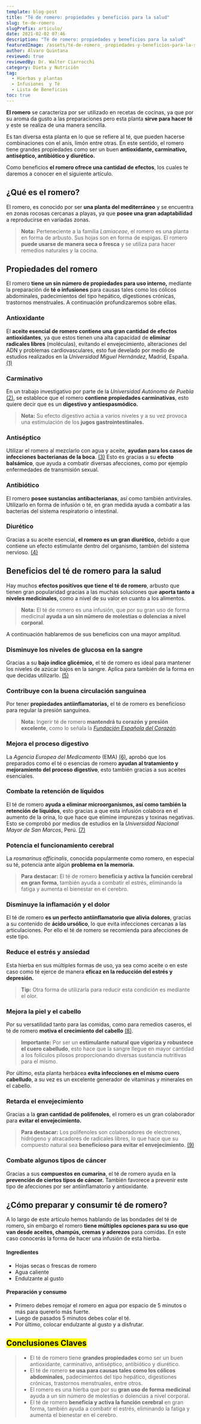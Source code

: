 ```yaml
---
template: blog-post
title: "Té de romero: propiedades y beneficios para la salud"
slug: te-de-romero
slugPrefix: articulo/
date: 2021-02-02 07:46
description: "Té de romero: propiedades y beneficios para la salud"
featuredImage: /assets/té-de-romero_-propiedades-y-beneficios-para-la-salud.jpg
author: Álvaro Quintana
reviewed: true
reviewedBy: Dr. Walter Ciarrocchi
category: Dieta y Nutrición
tag:
  - Hierbas y plantas
  - Infusiones  y Té
  - Lista de Beneficios
toc: true
---
```

<!--StartFragment-->

**El romero** se caracteriza por ser utilizado en recetas de cocinas, ya que por su aroma da gusto a las preparaciones pero esta planta **sirve para hacer té** y este se realiza de una manera sencilla.

Es tan diversa esta planta en lo que se refiere al té, que pueden hacerse combinaciones con el anís, limón entre otras. En este sentido, el romero tiene grandes propiedades como ser un buen **antioxidante, carminativo, antiséptico, antibiótico y diurético.**

Como beneficios **el romero ofrece una cantidad de efectos**, los cuales te daremos a conocer en el siguiente artículo.

## ¿Qué es el romero?

El romero, es conocido por ser **una planta del mediterráneo** y se encuentra en zonas rocosas cercanas a playas, ya que **posee una gran adaptabilidad** a reproducirse en variadas zonas.

> **Nota:** Perteneciente a la familia *Lamiaceae*, el romero es una planta en forma de arbusto. Sus hojas son en forma de espigas. El romero **puede usarse de manera seca o fresca** y se utiliza para hacer remedios naturales y la cocina.

## Propiedades del romero

El romero **tiene un sin número de propiedades para uso interno,** mediante la preparación de **té o infusiones** para causas tales como los cólicos abdominales, padecimientos del tipo hepático, digestiones crónicas, trastornos menstruales. A continuación profundizaremos sobre ellas.

### Antioxidante

El **aceite esencial de romero contiene una gran cantidad de efectos antioxidantes**, ya que estos tienen una alta capacidad de **eliminar radicales libres** (moléculas), evitando el envejecimiento, alteraciones del ADN y problemas cardiovasculares, esto fue develado por medio de estudios realizados en la *Universidad Miguel Hernández*, Madrid, España. [(1)](https://dialnet.unirioja.es/servlet/tesis?codigo=147523)

### Carminativo

En un trabajo investigativo por parte de la *Universidad Autónoma de Puebla* [(2)](https://biblat.unam.mx/hevila/Cienciaymar/2011/no43/3.pdf.), se establece que el romero **contiene propiedades carminativas**, esto quiere decir que es un **digestivo y antiespasmódico.**

> **Nota:** Su efecto digestivo actúa a varios niveles y a su vez provoca una estimulación de los **jugos gastrointestinales.**

### Antiséptico

Utilizar el romero al mezclarlo con agua y aceite, **ayudan para los casos de infecciones bacterianas de la boca**. [(3)](http://esteve.org/wp-content/uploads/2018/01/13448.pdf.) Esto es gracias a su **efecto balsámico**, que ayuda a combatir diversas afecciones, como por ejemplo enfermedades de transmisión sexual.

### Antibiótico

El romero **posee sustancias antibacterianas**, así como también antivirales. Utilizarlo en forma de infusión o té, en gran medida ayuda a combatir a las bacterias del sistema respiratorio o intestinal.

### Diurético

Gracias a su aceite esencial, **el romero es un gran diurético,** debido a que contiene un efecto estimulante dentro del organismo, también del sistema nervioso. [(4)](http://www.fademur.es/_documentos/ponencias/Ponencia_Fademur_farmacia_OK.pdf.)

## Beneficios del té de romero para la salud

Hay muchos **efectos positivos que tiene el té de romero**, arbusto que tienen gran popularidad gracias a las muchas soluciones que **aporta tanto a niveles medicinales**, como a nivel de su valor en cuanto a los alimentos.

> **Nota:** El té de romero es una infusión, que por su gran uso de forma medicinal **ayuda a un sin número de molestias o dolencias a nivel corporal**. 

A continuación hablaremos de sus beneficios con una mayor amplitud.

### Disminuye los niveles de glucosa en la sangre

Gracias a su **bajo índice glicémico,** el té de romero es ideal para mantener los niveles de azúcar bajos en la sangre. Aplica para también de la forma en que decidas utilizarlo. [(5)](https://www.fundacionbengoa.org/informacion_nutricion/diabetes-prevenir.asp)

### Contribuye con la buena circulación sanguínea

Por tener **propiedades antiinflamatorias,** el té de romero es beneficioso para regular la presión sanguínea.

> **Nota:** Ingerir té de romero **mantendrá tu corazón y presión excelente**, como lo señala la *[Fundación Española del Corazón](https://fundaciondelcorazon.com/)*.

### Mejora el proceso digestivo

La *Agencia Europea del Medicamento* (EMA) [(6)](https://www.fitoterapia.net/vademecum/plantas/index.html?planta=136), aprobó que los preparados como el té o esencias de romero **ayudan al tratamiento y mejoramiento del proceso digestivo**, esto también gracias a sus aceites esenciales.

### Combate la retención de líquidos

El té de romero **ayuda a eliminar microorganismos, así como también la retención de líquidos**, esto gracias a que esta infusión colabora en el aumento de la orina, lo que hace que elimine impurezas y toxinas negativas. Esto se comprobó por medios de estudios en la *Universidad Nacional Mayor de San Marcos*, Perú. [(7)](https://docs.bvsalud.org/biblioref/2018/03/880127/efectividad-antibacteriana-in-vitro-del-extracto-etanolico-de-r_mnpx4pV.pdf)

### Potencia el funcionamiento cerebral

La *rosmarinus officinalis*, conocida popularmente como romero, en especial su té, potencia ante algún **problema en la memoria.**

> **Para destacar:** El té de romero **beneficia y activa la función cerebral en gran forma**, también ayuda a combatir el estrés, eliminando la fatiga y aumenta el bienestar en el cerebro.

### Disminuye la inflamación y el dolor

El té de romero **es un perfecto antiinflamatorio que alivia dolores**, gracias a su contenido de **ácido ursólico**, lo que evita infecciones cercanas a las articulaciones. Por ello el té de romero se recomienda para afecciones de este tipo.

### Reduce el estrés y ansiedad

Esta hierba en sus múltiples formas de uso, ya sea como aceite o en este caso como té ejerce de manera **eficaz en la reducción del estrés y depresión.**

> **Tip:** Otra forma de utilizarla para reducir esta condición es mediante el olor.

### Mejora la piel y el cabello

Por su versatilidad tanto para las comidas, como para remedios caseros, el té de romero **motiva el crecimiento del cabello** [(8)](https://biohairclinic.com/es/romero-para-el-pelo/).

> **Importante:** Por ser un **estimulante natural que vigoriza y robustece el cuero cabelludo**, esto hace que la sangre llegue en mayor cantidad a los folículos pilosos proporcionando diversas sustancia nutritivas para el mismo.

Por último, esta planta herbácea **evita infecciones en el mismo cuero cabelludo**, a su vez es un excelente generador de vitaminas y minerales en el cabello.

### Retarda el envejecimiento

Gracias a la **gran cantidad de polifenoles**, el romero es un gran colaborador para **evitar el envejecimiento.**

> **Para destacar:** Los polifenoles son colaboradores de electrones, hidrógeno y atracadores de radicales libres, lo que hace que su compuesto natural sea **beneficioso para evitar el envejecimiento**. [(9)](https://www.agenciacyta.org.ar/2006/11/el-romero-un-antioxidante-y-antimicrobiano-natural/)

### Combate algunos tipos de cáncer

Gracias a sus **compuestos en cumarina**, el té de romero ayuda en la **prevención de ciertos tipos de cáncer.** También favorece a prevenir este tipo de afecciones por ser antiinflamatorio y antioxidante.

## ¿Cómo preparar y consumir té de romero?

A lo largo de este artículo hemos hablando de las bondades del té de romero, sin embargo el romero **tiene múltiples opciones para su uso que van desde aceites, champús, cremas y aderezos** para comidas. En este caso conocerás la forma de hacer una infusión de esta hierba.

#### Ingredientes

* Hojas secas o frescas de romero
* Agua caliente
* Endulzante al gusto

#### Preparación y consumo

* Primero debes remojar el romero en agua por espacio de 5 minutos o más para quererlo más fuerte.
* Luego de pasados 5 minutos debes colar el té.
* Por último, colocar endulzante al gusto y a disfrutar.

## <mark>Conclusiones Claves</mark>

> * El té de romero tiene **grandes propiedades c**omo ser un buen antioxidante, carminativo, antiséptico, antibiótico y diurético.
> * El té de romero **se usa para causas tales como los cólicos abdominales,** padecimientos del tipo hepático, digestiones crónicas, trastornos menstruales, entre otros.
> * El romero es una hierba que por su **gran uso de forma medicinal** ayuda a un sin número de molestias o dolencias a nivel corporal.
> * El té de romero **beneficia y activa la función cerebral** en gran forma, también ayuda a combatir el estrés, eliminando la fatiga y aumenta el bienestar en el cerebro.

<!--EndFragment-->
